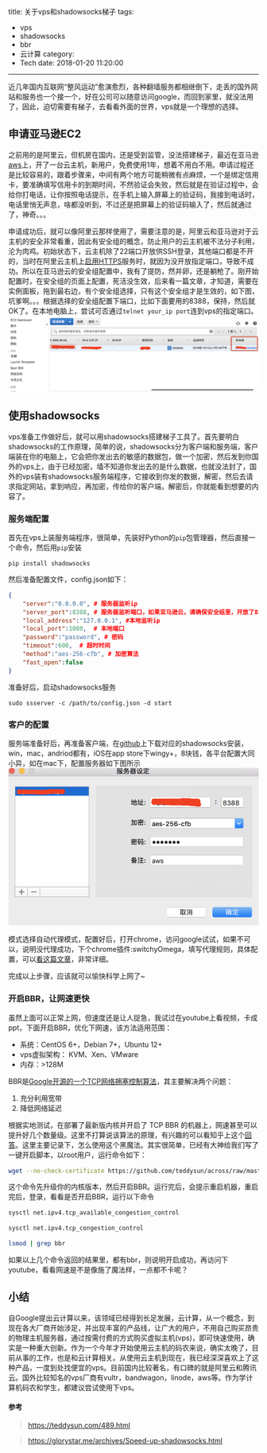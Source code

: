 title: 关于vps和shadowsocks梯子
tags:
  - vps
  - shadowsocks
  - bbr
  - 云计算
category:
  - Tech
date: 2018-01-20 11:20:00
---
近几年国内互联网“整风运动”愈演愈烈，各种翻墙服务都相继倒下，走丢的国外网站和服务也一个接一个，好在公司可以随意访问google，而回到家里，就没法用了，因此，迫切需要有梯子，去看看外面的世界，vps就是一个理想的选择。
<!--more-->

## 申请亚马逊EC2

之前用的是阿里云，但机房在国内，还是受到监管，没法搭建梯子，最近在亚马逊[aws](https://amazonaws-china.com/cn/)上，开了一台云主机，新用户，免费使用1年，想着不用白不用。申请过程还是比较容易的，跟着步骤来，中间有两个地方可能稍微有点麻烦，一个是绑定信用卡，要准确填写信用卡的到期时间，不然验证会失败，然后就是在验证过程中，会给你打电话，让你按照电话提示，在手机上输入屏幕上的验证码，我接到电话时，电话里悄无声息，啥都没听到，不过还是把屏幕上的验证码输入了，然后就通过了，神奇。。。

申请成功后，就可以像阿里云那样使用了，需要注意的是，阿里云和亚马逊对于云主机的安全非常看重，因此有安全组的概念，防止用户的云主机被不法分子利用，沦为肉鸡。初始状态下，云主机除了22端口开放供SSH登录，其他端口都是不开的，当时在阿里云主机上[启用HTTPS](https://xujimmy.com/2017/12/01/https-blog.html)服务时，就因为没开放指定端口，导致不成功。所以在亚马逊云的安全组配置中，我有了提防，然并卵，还是躺枪了。刚开始配置时，在安全组的页面上配置，死活没生效，后来看一篇文章，才知道，需要在实例面板，拖到最右边，有个安全组选择，只有这个安全组才是生效的，如下图，坑爹啊。。。根据选择的安全组配置下端口，比如下面要用的8388，保持，然后就OK了。在本地电脑上，尝试可否通过`telnet your_ip port`连到vps的指定端口。
![安全组配置](/images/anquanzu2.png)

## 使用shadowsocks

vps准备工作做好后，就可以用shadowsocks搭建梯子工具了。首先要明白shadowsocks的工作原理，简单的说，shadowsocks分为客户端和服务端，客户端装在你的电脑上，它会把你发出去的敏感的数据包，做一个加密，然后发到你国外的vps上，由于已经加密，墙不知道你发出去的是什么数据，也就没法封了，国外的vps装有shadowsocks服务端程序，它接收到你发的数据，解密，然后去请求指定网站，拿到响应，再加密，传给你的客户端，解密后，你就能看到想要的内容了。

### 服务端配置

首先在vps上装服务端程序，很简单，先装好Python的`pip`包管理器，然后直接一个命令，然后用`pip`安装
```
pip install shadowsocks
```
然后准备配置文件，config.json如下：
```json
{
    "server":"0.0.0.0", # 服务器监听ip
    "server_port":8388, # 服务器监听端口，如果亚马逊云，请确保安全组里，开放了8388端口
    "local_address":"127.0.0.1", #本地监听ip
    "local_port":1080,  # 本地端口
    "password":"password", # 密码
    "timeout":600,  # 超时时间 
    "method":"aes-256-cfb", # 加密算法
    "fast_open":false
}
```
准备好后，启动shadowsocks服务
```
sudo ssserver -c /path/to/config.json -d start
```
### 客户的配置

服务端准备好后，再准备客户端，在[github](https://github.com/shadowsocks)上下载对应的shadowsocks安装，win，mac，andriod都有，iOS在app store下wingy+，8块钱，各平台配置大同小异，如在mac下，配置服务器如下图所示
![shadowsocks配置](/images/shadowsocks-client.png)

模式选择自动代理模式，配置好后，打开chrome，访问google试试，如果不可以，说明没代理成功，下个chrome插件:switchyOmega，填写代理规则，具体配置，可以[看这篇文章](https://glorystar.me/archives/chrome-use-switchyomega-autoproxy.html)，非常详细。

完成以上步骤，应该就可以愉快科学上网了~

###  开启BBR，让网速更快

虽然上面可以正常上网，但速度还是让人捉急，我试过在youtube上看视频，卡成ppt，下面开启BBR，优化下网速，该方法适用范围：

* 系统：CentOS 6+，Debian 7+，Ubuntu 12+
* vps虚拟架构： KVM、Xen、VMware
* 内存：>128M

BBR是[Google开源的一个TCP网络拥塞控制算法](https://github.com/google/bbr)，其主要解决两个问题：
1. 充分利用宽带
2. 降低网络延迟

根据实地测试，在部署了最新版内核并开启了 TCP BBR 的机器上，网速甚至可以提升好几个数量级。这里不打算说该算法的原理，有兴趣的可以看知乎上这个[回答](https://www.zhihu.com/question/53559433)。这里主要记录下，怎么使用这个黑魔法。其实很简单，已经有大神给我们写了一键开启脚本，以root用户，运行命令如下：
```sh
wget --no-check-certificate https://github.com/teddysun/across/raw/master/bbr.sh && chmod +x bbr.sh && ./bbr.sh
```
这个命令先升级你的内核版本，然后开启BBR。运行完后，会提示重启机器，重启完后，登录，看看是否开启BBR，运行以下命令
```sh
sysctl net.ipv4.tcp_available_congestion_control
```
```sh
sysctl net.ipv4.tcp_congestion_control
```
```sh
lsmod | grep bbr
```
如果以上几个命令返回的结果里，都有bbr，则说明开启成功，再访问下youtube，看看网速是不是像施了魔法样，一点都不卡呢？

## 小结

自Google提出云计算以来，该领域已经得到长足发展，云计算，从一个概念，到现在各大厂商开始涉足，并出现丰富的产品线，让广大的用户，不用自己购买昂贵的物理主机服务器，通过按需付费的方式购买虚拟主机(vps)，即可快速使用，确实是一种重大创新。作为一个今年才开始使用云主机的码农来说，确实太晚了，目前从事的工作，也是和云计算相关。从使用云主机到现在，我已经深深喜欢上了这种产品，一度到处找便宜的vps。目前国内比较著名，有口碑的就是阿里云和腾讯云。国外比较知名的vps厂商有vultr，bandwagon，linode，aws等。作为学计算机码农和学生，都建议尝试使用下vps。

#### 参考
>https://teddysun.com/489.html

>https://glorystar.me/archives/Speed-up-shadowsocks.html
